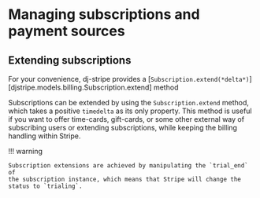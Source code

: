 # Managing subscriptions and payment sources

## Extending subscriptions

For your convenience, dj-stripe provides a [`Subscription.extend(*delta*)`][djstripe.models.billing.Subscription.extend] method


Subscriptions can be extended by using the `Subscription.extend` method,
which takes a positive `timedelta` as its only property. This method is
useful if you want to offer time-cards, gift-cards, or some other
external way of subscribing users or extending subscriptions, while
keeping the billing handling within Stripe.

!!! warning

    Subscription extensions are achieved by manipulating the `trial_end` of
    the subscription instance, which means that Stripe will change the
    status to `trialing`.
